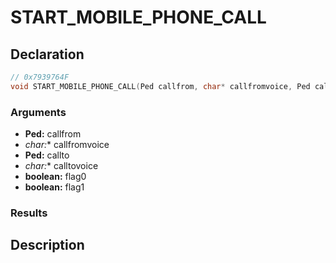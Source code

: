 # START_MOBILE_PHONE_CALL

## Declaration
```cpp
// 0x7939764F
void START_MOBILE_PHONE_CALL(Ped callfrom, char* callfromvoice, Ped callto, char* calltovoice, boolean flag0, boolean flag1);
```

### Arguments
- **Ped:** callfrom
- **char*:** callfromvoice
- **Ped:** callto
- **char*:** calltovoice
- **boolean:** flag0
- **boolean:** flag1

### Results

## Description
